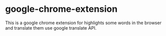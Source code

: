 # google-chrome-extension
This is a google chrome extension for highlights some words in the browser and translate them use google translate API.
